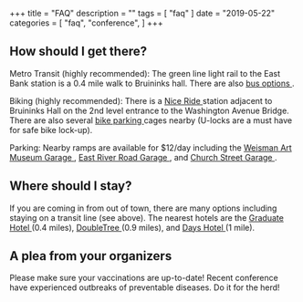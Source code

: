 +++
title = "FAQ"
description = ""
tags = [
    "faq"
    ]
date = "2019-05-22"
categories = [
    "faq",
    "conference",
]
+++

## How should I get there?
Metro Transit (highly recommended): The green line light rail to the East Bank station is a 0.4 mile walk to Bruininks hall. There are also <a href="https://www.metrotransit.org/university-of-minnesota" target="_blank">bus options </a>.

Biking (highly recommended): There is a <a href="https://member.niceridemn.com/map/" target="_blank"> Nice Ride </a> station adjacent to Bruininks Hall on the 2nd level entrance to the Washington Avenue Bridge. There are also several <a href="https://www.pts.umn.edu/bike/bike-parking" target="_blank"> bike parking </a> cages nearby (U-locks are a must have for safe bike lock-up).

Parking: Nearby ramps are available for $12/day including the <a href="https://campusmaps.umn.edu/weisman-art-museum-garage-amg" target="_blank"> Weisman Art Museum Garage </a>, <a href="https://campusmaps.umn.edu/east-river-road-garage" target="_blank"> East River Road Garage </a>, and <a href="https://campusmaps.umn.edu/church-street-garage" target="_blank"> Church Street Garage </a>.

## Where should I stay?
If you are coming in from out of town, there are many options including staying on a transit line (see above). The nearest hotels are the <a href="https://www.graduatehotels.com/minneapolis/" target="_blank"> Graduate Hotel </a> (0.4 miles),  <a href="https://doubletree3.hilton.com/en/hotels/minnesota/doubletree-by-hilton-hotel-minneapolis-university-area-MSPUNDT/index.html" target="_blank"> DoubleTree </a> (0.9 miles), and <a href="https://www.wyndhamhotels.com/days-inn/minneapolis-minnesota/days-inn-hotel-university-ave-se/overview" target="_blank"> Days Hotel </a> (1 mile).

## A plea from your organizers 
Please make sure your vaccinations are up-to-date! Recent conference have experienced outbreaks of preventable diseases. Do it for the herd!
